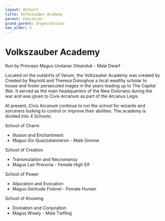 ```yaml
---
layout: default
title: Volkszauber Academy
parent: Education
grand_parent: Organisations
nav_order: 1
---
```


# Volkszauber Academy

Run by Princeps Magus Undanar Oleanduk - Male Dwarf

Located on the outskirts of Verum, the Volkzauber Academy was created by Created by Reynold and Theresa Donoghue a local wealthy scholar to house and foster persecuted mages in the years leading up to The Capital War. It served as the main headquarters of the New Dolorians during the war and was given to Civis Arcanum as part of the Arcanus Legis.

At present, Civis Arcanum continue to run the school for wizards and sorcerers looking to control or improve their abilities. The academy is divided into 4 Schools:

School of Charm 
- Illusion and Enchantment
- Magus Gix Quazzatanneron - Male Gnome

School of Creation 
- Transmutation and Necromancy
- Magus Leir Prenoria - Female High Elf

School of Power 
- Abjuration and Evocation
- Magus Gertrude Finknel - Female Human

School of Knowing 
- Divination and Conjuration
- Magus Wisely - Male Tiefling